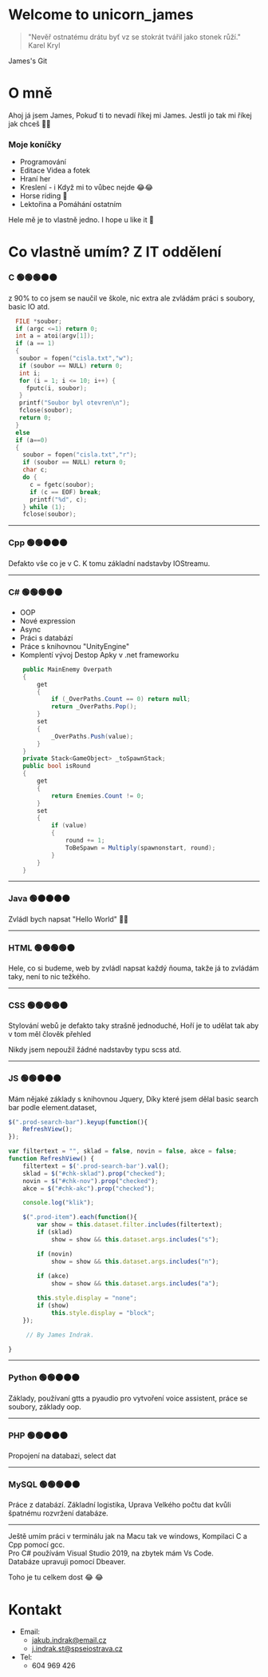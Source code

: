 # Welcome to unicorn_james
> "Nevěř ostnatému drátu  byť vz se stokrát tvářil jako stonek růží."  
Karel Kryl

James's Git


# O mně
Ahoj já jsem James, Pokuď ti to nevadí říkej mi James.
Jestli jo tak mi říkej jak chceš 🤷‍♂️

### Moje koníčky
*   Programování
*   Editace Videa a fotek
*   Hraní her
*   Kreslení  - i Když mi to vůbec nejde 😂😂   
*   Horse riding 🐴
*   Lektořina a Pomáhání ostatním


Hele mě je to vlastně jedno. I hope u like it 🌝

# Co vlastně umím? Z IT oddělení

### C :green_circle::green_circle::green_circle::black_circle::black_circle:
z 90% to co jsem se naučil ve škole, nic extra ale zvládám práci s soubory, basic IO atd.
```c
  FILE *soubor;
  if (argc <=1) return 0;
  int a = atoi(argv[1]);
  if (a == 1)
  {
   soubor = fopen("cisla.txt","w");
   if (soubor == NULL) return 0;
   int i;
   for (i = 1; i <= 10; i++) {
     fputc(i, soubor);
   }
   printf("Soubor byl otevren\n");
   fclose(soubor);
   return 0;
  }
  else
  if (a==0)
  {
    soubor = fopen("cisla.txt","r");
    if (soubor == NULL) return 0;
    char c;
    do {
      c = fgetc(soubor);
      if (c == EOF) break;
      printf("%d", c);
    } while (1);
    fclose(soubor);
```
***
### Cpp :green_circle::green_circle::black_circle::black_circle::black_circle:
Defakto vše co je v C. K tomu základní nadstavby IOStreamu.

***
### C# :green_circle::green_circle::green_circle::green_circle::black_circle:
*   OOP
*   Nové expression
*   Async
*   Práci s databází
*   Práce s knihovnou "UnityEngine"
*   Komplentí vývoj Destop Apky v .net frameworku

```c#
    public MainEnemy Overpath
    {
        get
        {
            if (_OverPaths.Count == 0) return null;
            return _OverPaths.Pop();
        }
        set
        {
            _OverPaths.Push(value);
        }
    }
    private Stack<GameObject> _toSpawnStack;
    public bool isRound
    {
        get
        {
            return Enemies.Count != 0;
        }
        set
        {
            if (value)
            {
                round += 1;
                ToBeSpawn = Multiply(spawnonstart, round);
            }
        }
    }
```
***
### Java :green_circle::black_circle::black_circle::black_circle::black_circle:
Zvládl bych napsat "Hello World" 🥱🥱

***
### HTML :green_circle::green_circle::green_circle::green_circle::black_circle:
Hele, co si budeme, web by zvládl napsat každý ňouma, takže já to zvládám taky, není to nic težkého. 

***
### CSS :green_circle::green_circle::green_circle::green_circle::black_circle:
Stylování webů je defakto taky strašně jednoduché, Hoří je to udělat tak aby v tom měl člověk přehled

Nikdy jsem nepoužil žádné nadstavby typu scss atd.
***
### JS :green_circle::green_circle::black_circle::black_circle::black_circle:
Mám nějaké základy s knihovnou Jquery, Díky které jsem dělal basic search bar podle element.dataset,

```js
$(".prod-search-bar").keyup(function(){
    RefreshView();
});

var filtertext = "", sklad = false, novin = false, akce = false;
function RefreshView() {
    filtertext = $('.prod-search-bar').val();
    sklad = $("#chk-sklad").prop("checked");
    novin = $("#chk-nov").prop("checked");
    akce = $("#chk-akc").prop("checked");

    console.log("klik");

    $(".prod-item").each(function(){
        var show = this.dataset.filter.includes(filtertext);
        if (sklad)
            show = show && this.dataset.args.includes("s");

        if (novin)
            show = show && this.dataset.args.includes("n");
        
        if (akce)
            show = show && this.dataset.args.includes("a");

        this.style.display = "none";
        if (show)
            this.style.display = "block";
    });

     // By James Indrak.

}
```

***
### Python :green_circle::green_circle::black_circle::black_circle::black_circle:
Základy, používaní gtts a pyaudio pro vytvoření voice assistent, práce se soubory, základy oop.

***
### PHP :green_circle::green_circle::black_circle::black_circle::black_circle:
Propojení na databazi, select dat

***
### MySQL :green_circle::green_circle::green_circle::black_circle::black_circle:
Práce z databází. Základní logistika, Uprava Velkého počtu dat kvůli špatnému rozvržení databáze.

***

Ještě umím práci v terminálu jak na Macu tak ve windows,
Kompilaci C a Cpp pomocí gcc.  
Pro C# používám Visual Studio 2019, na zbytek mám Vs Code.  
Databáze upravuji pomocí Dbeaver.


Toho je tu celkem dost 😂 😂

# Kontakt
*   Email: 
    *   jakub.indrak@email.cz
    *   j.indrak.st@spseiostrava.cz
*   Tel:
    *   604 969 426
